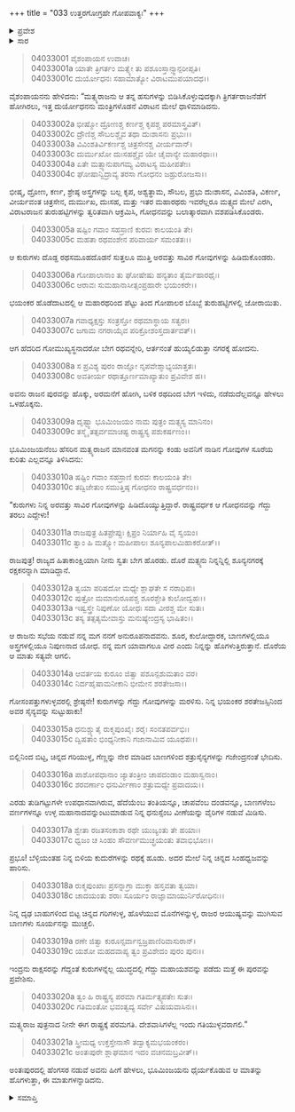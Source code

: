 +++
title = "033 ಉತ್ತರಗೋಗ್ರಹೇ ಗೋಪವಾಕ್ಯಃ"
+++

<details><summary>ಪ್ರವೇಶ</summary>


।।   ಓಂ ಓಂ ನಮೋ ನಾರಾಯಣಾಯ।।   ಶ್ರೀ ವೇದವ್ಯಾಸಾಯ ನಮಃ ।।

ಶ್ರೀ ಕೃಷ್ಣದ್ವೈಪಾಯನ ವೇದವ್ಯಾಸ ವಿರಚಿತ  

**ಶ್ರೀ ಮಹಾಭಾರತ**

**ವಿರಾಟ ಪರ್ವ**

**ಗೋಹರಣ ಪರ್ವ**

**ಅಧ್ಯಾಯ 33**

</details>


<details><summary>ಸಾರ</summary>

ಕೌರವರು ಉತ್ತರದಿಕ್ಕಿನಿಂದ ಬಂದು ವಿರಾಟನ ಗೋವುಗಳನ್ನು ಹಿಡಿದುದು (1-5). ಗೋಪಾಲಕನು ವಿಷಯವನ್ನು ಅರಮನೆಯ ಸ್ತ್ರೀಯರ ಮಧ್ಯದಲ್ಲಿದ್ದ ವಿರಾಟನ ಮಗ ಭೂಮಿಂಜಯನಿಗೆ ನಿವೇದಿಸುವುದು (6-21).

</details>


> 04033001 ವೈಶಂಪಾಯನ ಉವಾಚ।  
04033001a ಯಾತೇ ತ್ರಿಗರ್ತಂ ಮತ್ಸ್ಯೇ ತು ಪಶೂಂಸ್ತಾನ್ಸ್ವಾನ್ಪರೀಪ್ಸತಿ।  
04033001c ದುರ್ಯೋಧನಃ ಸಹಾಮಾತ್ಯೋ ವಿರಾಟಮುಪಯಾದಥ।।

ವೈಶಂಪಾಯನನು ಹೇಳಿದನು: “ಮತ್ಸ್ಯರಾಜನು ಆ ತನ್ನ ಹಸುಗಳನ್ನು ಬಿಡಿಸಿಕೊಳ್ಳುವುದಕ್ಕಾಗಿ ತ್ರಿಗರ್ತರಾಜನೆಡೆಗೆ ಹೋಗಿರಲು, ಇತ್ತ ದುರ್ಯೋಧನನು ಮಂತ್ರಿಗಳೊಡನೆ ವಿರಾಟನ ಮೇಲೆ ಧಾಳಿಮಾಡಿದನು.

> 04033002a ಭೀಷ್ಮೋ ದ್ರೋಣಶ್ಚ ಕರ್ಣಶ್ಚ ಕೃಪಶ್ಚ ಪರಮಾಸ್ತ್ರವಿತ್।  
04033002c ದ್ರೌಣಿಶ್ಚ ಸೌಬಲಶ್ಚೈವ ತಥಾ ದುಃಶಾಸನಃ ಪ್ರಭುಃ।।  
04033003a ವಿವಿಂಶತಿರ್ವಿಕರ್ಣಶ್ಚ ಚಿತ್ರಸೇನಶ್ಚ ವೀರ್ಯವಾನ್।  
04033003c ದುರ್ಮುಖೋ ದುಃಸಹಶ್ಚೈವ ಯೇ ಚೈವಾನ್ಯೇ ಮಹಾರಥಾಃ।।  
04033004a ಏತೇ ಮತ್ಸ್ಯಾನುಪಾಗಮ್ಯ ವಿರಾಟಸ್ಯ ಮಹೀಪತೇಃ।  
04033004c ಘೋಷಾನ್ವಿದ್ರಾವ್ಯ ತರಸಾ ಗೋಧನಂ ಜಹ್ರುರೋಜಸಾ।।

ಭೀಷ್ಮ, ದ್ರೋಣ, ಕರ್ಣ, ಶ್ರೇಷ್ಠ ಅಸ್ತ್ರಗಳನ್ನು ಬಲ್ಲ ಕೃಪ, ಅಶ್ವತ್ಥಾಮ, ಸೌಬಲ, ಪ್ರಭು ದುಃಶಾಸನ, ವಿವಿಂಶತಿ, ವಿಕರ್ಣ, ವೀರ್ಯವಂತ ಚಿತ್ರಸೇನ, ದುರ್ಮುಖ, ದುಃಸಹ, ಮತ್ತು ಇತರ ಮಹಾರಥರು ಇವರೆಲ್ಲರೂ ಮತ್ಸ್ಯದ ಮೇಲೆ ಎರಗಿ, ವಿರಾಟರಾಜನ ತುರುಹಟ್ಟಿಗಳನ್ನು ತ್ವರಿತವಾಗಿ ಆಕ್ರಮಿಸಿ, ಗೋಧನವನ್ನು ಬಲಾತ್ಕಾರವಾಗಿ ವಶಪಡಿಸಿಕೊಂಡರು.

> 04033005a ಷಷ್ಟಿಂ ಗವಾಂ ಸಹಸ್ರಾಣಿ ಕುರವಃ ಕಾಲಯಂತಿ ತೇ।  
04033005c ಮಹತಾ ರಥವಂಶೇನ ಪರಿವಾರ್ಯ ಸಮಂತತಃ।।

ಆ ಕುರುಗಳು ದೊಡ್ದ ರಥಸಮೂಹದೊಡನೆ ಸುತ್ತಲೂ ಮುತ್ತಿ ಅರವತ್ತು ಸಾವಿರ ಗೋವುಗಳನ್ನು ಹಿಡಿದುಕೊಂಡರು.

> 04033006a ಗೋಪಾಲಾನಾಂ ತು ಘೋಷೇಷು ಹನ್ಯತಾಂ ತೈರ್ಮಹಾರಥೈಃ।  
04033006c ಆರಾವಃ ಸುಮಹಾನಾಸೀತ್ಸಂಪ್ರಹಾರೇ ಭಯಂಕರೇ।।

ಭಯಂಕರ ಹೊಡೆದಾಟದಲ್ಲಿ ಆ ಮಹಾರಥರಿಂದ ಪೆಟ್ಟು ತಿಂದ ಗೋಪಾಲರ ಬೊಬ್ಬೆ ತುರುಹಟ್ಟಿಗಳಲ್ಲಿ ಜೋರಾಯಿತು.

> 04033007a ಗವಾಧ್ಯಕ್ಷಸ್ತು ಸಂತ್ರಸ್ತೋ ರಥಮಾಸ್ಥಾಯ ಸತ್ವರಃ।  
04033007c ಜಗಾಮ ನಗರಾಯೈವ ಪರಿಕ್ರೋಶಂಸ್ತದಾರ್ತವತ್।।

ಆಗ ಹೆದರಿದ ಗೋಮುಖ್ಯಸ್ಥನಾದರೋ ಬೇಗ ರಥವನ್ನೇರಿ, ಆರ್ತನಂತೆ ಹುಯ್ಯಲಿಡುತ್ತಾ ನಗರಕ್ಕೆ ಹೋದನು.

> 04033008a ಸ ಪ್ರವಿಶ್ಯ ಪುರಂ ರಾಜ್ಞೋ ನೃಪವೇಶ್ಮಾಭ್ಯಯಾತ್ತತಃ।  
04033008c ಅವತೀರ್ಯ ರಥಾತ್ತೂರ್ಣಮಾಖ್ಯಾತುಂ ಪ್ರವಿವೇಶ ಹ।।

ಅವನು ರಾಜನ ಪುರವನ್ನು ಹೊಕ್ಕು, ಅರಮನೆಗೆ ಹೋಗಿ, ಬಳಿಕ ರಥದಿಂದ ಬೇಗ ಇಳಿದು, ನಡೆದುದೆಲ್ಲವನ್ನೂ ಹೇಳಲು ಒಳಹೊಕ್ಕನು.

> 04033009a ದೃಷ್ಟ್ವಾ ಭೂಮಿಂಜಯಂ ನಾಮ ಪುತ್ರಂ ಮತ್ಸ್ಯಸ್ಯ ಮಾನಿನಂ।   
04033009c ತಸ್ಮೈ ತತ್ಸರ್ವಮಾಚಷ್ಟ ರಾಷ್ಟ್ರಸ್ಯ ಪಶುಕರ್ಷಣಂ।।

ಭೂಮಿಂಜಯನೆಂಬ ಹೆಸರಿನ ಮತ್ಸ್ಯರಾಜನ ಮಾನವಂತ ಮಗನನ್ನು ಕಂಡು ಅವನಿಗೆ ನಾಡಿನ ಗೋವುಗಳ ಸೂರೆಯ ಕುರಿತು ಎಲ್ಲವನ್ನೂ ತಿಳಿಸಿದನು:

> 04033010a ಷಷ್ಟಿಂ ಗವಾಂ ಸಹಸ್ರಾಣಿ ಕುರವಃ ಕಾಲಯಂತಿ ತೇ।  
04033010c ತದ್ವಿಜೇತುಂ ಸಮುತ್ತಿಷ್ಠ ಗೋಧನಂ ರಾಷ್ಟ್ರವರ್ಧನಂ।।

“ಕುರುಗಳು ನಿನ್ನ ಅರವತ್ತು ಸಾವಿರ ಗೋವುಗಳನ್ನು ಹಿಡಿದೊಯ್ಯುತ್ತಿದ್ದಾರೆ. ರಾಷ್ಟ್ರವರ್ಧಕ ಆ ಗೋಧನವನ್ನು ಗೆದ್ದು ತರಲು ಎದ್ದೇಳು!

> 04033011a ರಾಜಪುತ್ರ ಹಿತಪ್ರೇಪ್ಸುಃ ಕ್ಷಿಪ್ರಂ ನಿರ್ಯಾಹಿ ವೈ ಸ್ವಯಂ।  
04033011c ತ್ವಾಂ ಹಿ ಮತ್ಸ್ಯೋ ಮಹೀಪಾಲಃ ಶೂನ್ಯಪಾಲಮಿಹಾಕರೋತ್।।

ರಾಜಪುತ್ರ! ರಾಜ್ಯದ ಹಿತಾಕಾಂಕ್ಷಿಯಾಗಿ ನೀನು ಸ್ವತಃ ಬೇಗ ಹೊರಡು. ದೊರೆ ಮತ್ಸ್ಯನು ನಿನ್ನನ್ನಿಲ್ಲಿ ಶೂನ್ಯನಗರಕ್ಕೆ ರಕ್ಷಕನನ್ನಾಗಿ ಮಾಡಿದ್ದಾನೆ.

> 04033012a ತ್ವಯಾ ಪರಿಷದೋ ಮಧ್ಯೇ ಶ್ಲಾಘತೇ ಸ ನರಾಧಿಪಃ।  
04033012c ಪುತ್ರೋ ಮಮಾನುರೂಪಶ್ಚ ಶೂರಶ್ಚೇತಿ ಕುಲೋದ್ವಹಃ।।  
04033013a ಇಷ್ವಸ್ತ್ರೇ ನಿಪುಣೋ ಯೋಧಃ ಸದಾ ವೀರಶ್ಚ ಮೇ ಸುತಃ।  
04033013c ತಸ್ಯ ತತ್ಸತ್ಯಮೇವಾಸ್ತು ಮನುಷ್ಯೇಂದ್ರಸ್ಯ ಭಾಷಿತಂ।।

ಆ ರಾಜನು ಸಭೆಯ ನಡುವೆ ನನ್ನ ಮಗ ನನಗೆ ಅನುರೂಪನಾದವನು. ಶೂರ, ಕುಲೋದ್ಧಾರಕ, ಬಾಣಗಳಲ್ಲಿಯೂ ಅಸ್ತ್ರಗಳಲ್ಲಿಯೂ ನಿಪುಣನಾದ ಯೋಧ. ನನ್ನ ಮಗ ಯಾವಾಗಲೂ ವೀರ ಎಂದು ನಿನ್ನನ್ನು ಹೊಗಳುತ್ತಿರುತ್ತಾನೆ. ದೊರೆಯ ಆ ಮಾತು ಸತ್ಯವೇ ಆಗಲಿ.

> 04033014a ಆವರ್ತಯ ಕುರೂಂ ಜಿತ್ವಾ ಪಶೂನ್ಪಶುಮತಾಂ ವರ।   
04033014c ನಿರ್ದಹೈಷಾಮನೀಕಾನಿ ಭೀಮೇನ ಶರತೇಜಸಾ।।

ಗೋಸಂಪತ್ತುಗಳುಳ್ಳವರಲ್ಲಿ ಶ್ರೇಷ್ಠನೇ! ಕುರುಗಳನ್ನು ಗೆದ್ದು ಗೋವುಗಳನ್ನು ಮರಳಿಸು. ನಿನ್ನ ಭಯಂಕರ ಶರತೇಜಸ್ಸಿನಿಂದ ಅವರ ಸೈನ್ಯವನ್ನು ಸುಟ್ಟುಹಾಕು!

> 04033015a ಧನುಶ್ಚ್ಯುತೈ ರುಕ್ಮಪುಂಖೈಃ ಶರೈಃ ಸಂನತಪರ್ವಭಿಃ।  
04033015c ದ್ವಿಷತಾಂ ಭಿಂಧ್ಯನೀಕಾನಿ ಗಜಾನಾಮಿವ ಯೂಥಪಃ।।

ಬಿಲ್ಲಿನಿಂದ ಬಿಟ್ಟ, ಚಿನ್ನದ ಗರಿಯುಳ್ಳ, ಗೆಣ್ಣನ್ನು ನೇರ ಮಾಡಿದ ಬಾಣಗಳಿಂದ ಶತ್ರುಸೈನ್ಯಗಳನ್ನು ಗಜೇಂದ್ರನಂತೆ ಭೇದಿಸು.

> 04033016a ಪಾಶೋಪಧಾನಾಂ ಜ್ಯಾತಂತ್ರೀಂ ಚಾಪದಂಡಾಂ ಮಹಾಸ್ವನಾಂ।  
04033016c ಶರವರ್ಣಾಂ ಧನುರ್ವೀಣಾಂ ಶತ್ರುಮಧ್ಯೇ ಪ್ರವಾದಯ।।

ಎರಡು ತುಡಿಗಟ್ಟುಗಳೇ ಉಪಧಾನವಾಗಿರುವ, ಹೆದೆಯೆಂಬ ತಂತಿಯನ್ನೂ, ಚಾಪವೆಂಬ ದಂಡವನ್ನೂ, ಬಾಣಗಳೆಂಬ ವರ್ಣಗಳನ್ನೂ ಉಳ್ಳ ಮಹಾನಾದವನ್ನುಂಟುಮಾಡುವ ನಿನ್ನ ಧನುಸ್ಸೆಂಬ ವೀಣೆಯನ್ನು ವೈರಿಗಳ ನಡುವೆ ಮಿಡಿಸು.

> 04033017a ಶ್ವೇತಾ ರಜತಸಂಕಾಶಾ ರಥೇ ಯುಜ್ಯಂತು ತೇ ಹಯಾಃ।   
04033017c ಧ್ವಜಂ ಚ ಸಿಂಹಂ ಸೌವರ್ಣಮುಚ್ಛ್ರಯಂತು ತವಾಭಿಭೋಃ।।

ಪ್ರಭೂ! ಬೆಳ್ಳಿಯಂತಹ ನಿನ್ನ ಬಿಳಿಯ ಕುದುರೆಗಳನ್ನು ರಥಕ್ಕೆ ಹೂಡು. ಅದರ ಮೇಲೆ ನಿನ್ನ ಚಿನ್ನದ ಸಿಂಹಧ್ವಜವನ್ನು ಹಾರಿಸು.

> 04033018a ರುಕ್ಮಪುಂಖಾಃ ಪ್ರಸನ್ನಾಗ್ರಾ ಮುಕ್ತಾ ಹಸ್ತವತಾ ತ್ವಯಾ।  
04033018c ಚಾದಯಂತು ಶರಾಃ ಸೂರ್ಯಂ ರಾಜ್ಞಾಮಾಯುರ್ನಿರೋಧಿನಃ।।

ನಿನ್ನ ದೃಢ ಬಾಹುಗಳಿಂದ ಬಿಟ್ಟ ಚಿನ್ನದ ಗರಿಗಳುಳ್ಳ, ಹೊಳೆಯುವ ಮೊನೆಗಳನ್ನುಳ್ಳ, ರಾಜರ ಆಯುಷ್ಯವನ್ನು ಮುಗಿಸುವ ಬಾಣಗಳು ಸೂರ್ಯನನ್ನು ಮುಚ್ಚಲಿ.

> 04033019a ರಣೇ ಜಿತ್ವಾ ಕುರೂನ್ಸರ್ವಾನ್ವಜ್ರಪಾಣಿರಿವಾಸುರಾನ್।  
04033019c ಯಶೋ ಮಹದವಾಪ್ಯ ತ್ವಂ ಪ್ರವಿಶೇದಂ ಪುರಂ ಪುನಃ।।

ಇಂದ್ರನು ರಾಕ್ಷಸರನ್ನು ಗೆದ್ದಂತೆ ಕುರುಗಳನ್ನೆಲ್ಲ ಯುದ್ಧದಲ್ಲಿ ಗೆದ್ದು ಮಹಾಯಶವನ್ನು ಪಡೆದು ಮತ್ತೆ ಈ ಪುರವನ್ನು ಪ್ರವೇಶಿಸು.

> 04033020a ತ್ವಂ ಹಿ ರಾಷ್ಟ್ರಸ್ಯ ಪರಮಾ ಗತಿರ್ಮತ್ಸ್ಯಪತೇಃ ಸುತಃ।  
04033020c ಗತಿಮಂತೋ ಭವಂತ್ವದ್ಯ ಸರ್ವೇ ವಿಷಯವಾಸಿನಃ।।

ಮತ್ಸ್ಯರಾಜ ಪುತ್ರನಾದ ನೀನೇ ಈಗ ರಾಷ್ಟ್ರಕ್ಕೆ ಪರಮಗತಿ. ದೇಶವಾಸಿಗಳೆಲ್ಲ ಇಂದು ಗತಿಯುಳ್ಳವರಾಗಲಿ.”

> 04033021a ಸ್ತ್ರೀಮಧ್ಯ ಉಕ್ತಸ್ತೇನಾಸೌ ತದ್ವಾಕ್ಯಮಭಯಂಕರಂ।  
04033021c ಅಂತಃಪುರೇ ಶ್ಲಾಘಮಾನ ಇದಂ ವಚನಮಬ್ರವೀತ್।।

ಅಂತಃಪುರದಲ್ಲಿ ಹೆಂಗಸರ ನಡುವೆ ಅವನು ಹೀಗೆ ಹೇಳಲು, ಭೂಮಿಂಜಯನು ಧೈರ್ಯಕೊಡುವ ಆ ಮಾತನ್ನು ಹೊಗಳುತ್ತಾ, ಈ ಮಾತುಗಳನ್ನಾಡಿದನು.


<details><summary>ಸಮಾಪ್ತಿ</summary>


ಇತಿ ಶ್ರೀ ಮಹಾಭಾರತೇ ವಿರಾಟ ಪರ್ವಣಿ ಗೋಹರಣ ಪರ್ವಣಿ ಉತ್ತರಗೋಗ್ರಹೇ ಗೋಪವಾಕ್ಯೇ ತ್ರಯಸ್ತ್ರಿಂಶೋಽಧ್ಯಾಯಃ।  
ಇದು ಶ್ರೀ ಮಹಾಭಾರತದಲ್ಲಿ ವಿರಾಟ ಪರ್ವದಲ್ಲಿ ಗೋಹರಣ ಪರ್ವದಲ್ಲಿ ಉತ್ತರಗೋಗ್ರಹದಲ್ಲಿ ಗೋಪವಾಕ್ಯದಲ್ಲಿ ಮೂವತ್ಮೂರನೆಯ ಅಧ್ಯಾಯವು.



</details>
